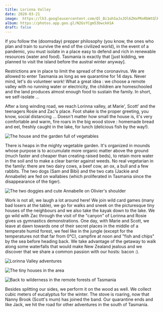 ```yaml
---
title: Lorinna Valley
date: 2020-03-21
image:  https://lh3.googleusercontent.com/Ql_Bi1ohSaJxJOl6ZHxPRnRbWtQlRNDMYeiCNclvZr4ygJUyK_toMBlImhDsQW8vuLvA580bBBP08IpNJ09TOFW1u_2nt335UM6sn2DQ0V87u1RCz8bDVPAd_YJDf-kdNvDztocj94Y
album: https://photos.app.goo.gl/N2GsYCgm53bwckH1A
draft: false
---
```


If you follow the (doomsday) prepper philosophy (you know, the ones who plan and train to survive the end of the civilized world), in the event of a pandemic, you must isolate in a place easy to defend and rich in renewable resources (water and food). Tasmania is exactly that [just kidding, we planned to visit the island before the austral winter anyway].

Restrictions are in place to limit the spread of the coronavirus. We are allowed to enter Tasmania as long as we quarantine for 14 days. Never mind, let's do volunteer work! What a great idea : we choose a remote valley with no running water or electricity, the children are homeschooled and the land produces almost enough food to sustain the family. In short, we self-isolate ...

After a long winding road, we reach Lorinna valley, at Marie', Scott' and the teenagers Rosie and Zac's place. Foot shake is the proper greeting, you know, social distancing ... Doesn't matter how small the house is, it's very comfortable and warm, fire roars in the big wood stove : homemade bread and eel, freshly caught in the lake, for lunch (delicious fish by the way!).

![The house and the garden full of vegetables](https://lh3.googleusercontent.com/lcEJV4XIR0s76JCDEViWrAvsAtt9M549AhLM0lQ8xGyrzpAlMkXq3j8RzVA6kwesb7TasZ7Jyd3-19kmUXTa4mZdyUY2fv8icO5nkFcLXxnrCISEBuKmEZEVxOTUcxVQHdAarpWA0Jc)

There is heaps in the mighty vegetable garden. It's organized in mounds whose purpose is to accumulate more organic matter above the ground (much faster and cheaper than creating raised beds), to retain more water in the soil and to make a clear barrier against weeds. No real vegetarian in the family: there are two dairy cows, a beef cow, an ox, a bull and a few rabbits. The two dogs (Sam and Bibi) and the two cats (Jackie and Annabelle) are fed on wallabies (which proliferated in Tasmania since the disappearance of the tiger).

![The two doggies and cute Annabelle on Olivier's shoulder](https://lh3.googleusercontent.com/tbJxqIm_QGA1OqfcBBv-LVI6b8tg9xqOYxTwW1JvqIcNaKbPQ7W-UPGpymO1QQF5k4WmWDUIRbnmNuCxAsEsgOIX4X2Cdl9wUaHS9eR0wPWjvwUOzTbYZhk1hjfSOnklEU0qW_MVtKo)

Work is not all, we laugh a lot around here! We join wild card games (many bad losers at the table), we go for walks and sneek on the picturesque tiny houses of the neighbours and we also take the kayak down to the lake. We go wild with Zac through the visit of the "canyon" of Lorinna and Rosie gives us gymnastics demonstrations. One day, with Marie and Scott, we leave at dawn towards one of their secret places in the middle of a temperate humid forest, we feel like in the jungle (except for the temperatures not that far from  0°C), campfire at noon and "fish and chips" by the sea before heading back. We take advantage of the getaway to walk along some waterfalls that would make New Zealand jealous and we discover that we share a common passion with our hosts: bacon :).

![Lorinna Valley adventures](https://lh3.googleusercontent.com/yo0IjDjxqmq6f28myt61UhH10JlYcRDMY2zeK2ngV2F6hkX0lQjaTnww1K6D1Bs1fFSpQWyhV5r6RbMdGiviJQjGOqHTTcZHc5T_Pi90YqN4RNGSBauCfYiAF4SJ3TJQGXazvaQugLM)

![The tiny houses in the area](https://lh3.googleusercontent.com/gxdtwlEsKmEeSELlVaU1v7mNRu7yQYpskRxfVC9qTR-UI-hEdP8E8cs4carTv8j-d88K3-o6QhdvGIyKrsCjTnj4jKmUOwZACMg-SLVop0lK-N0YnADhRtVfkRM-GDS4-bfwE3o1tvE)

![Back to wilderness in the remote forests of Tasmania](https://lh3.googleusercontent.com/-XwcdtubFNlG8C34lz8CK8DNiK26OCnPdcHATU5Ihi5y4DJSJ-FXQagDfWiSp9lIpsmlfL2Uw-ObL8xsIE60Ml6iXB8G4kpkImyc_-vrO8IBjotdx_iKNbYbZZ06hUc8YE6Xr568CPc)

Besides splitting our sides, we perform it on the wood as well. We collect cubic meters of eucalyptus for the winter. The stove is roaring, now that Nanny Brook (Scott's mum) has joined the band. Our quarantine ends and like Jack, we hit the road for other adventures in the south of Tasmania.
